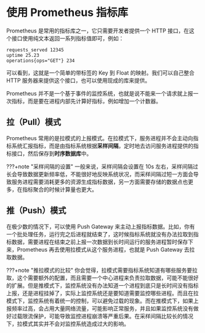 # 使用 Prometheus 指标库

Prometheus 是常用的指标库之一，它只需要开发者提供一个 HTTP 接口，在这个接口使用纯文本返回一系列指标值即可，例如：

```
requests_served 12345
uptime 25.23
operations{ops="GET"} 234
```

可以看到，这就是一个简单的带标签的 Key 到 Float 的映射。我们可以自己整合 HTTP 服务器来提供这个接口，也可以使用现成的库来提供。

Prometheus 并不是一个基于事件的监控系统，也就是说不能来一个请求就上报一次指标，而是要在进程内部先计算好指标，例如增加一个计数器。

## 拉（Pull）模式

Prometheus 常用的是拉模式的上报模式。在拉模式下，服务进程并不会主动向指标系统汇报指标，而是由指标系统根据**采样间隔**，定时地去访问服务进程提供的指标接口，然后保存到**时序数据库**中。

???+note "采样间隔的设置"
    一般来说，采样间隔会设置在 10s 左右，采样间隔过长会导致数据更新频率低，不能很好地反映系统状况，而采样间隔过短一方面会导致服务进程需要消耗更多的资源生成指标数据，另一方面需要存储的数据点也更多，在指标聚合的时候计算量也更大。

## 推（Push）模式

在极少数的情况下，可以使用 Push Gateway 来主动上报指标数据。比如，你有一个批处理任务，运行完之后进程就结束了，这时候指标系统就没有办法拉取到指标数据，需要进程在结束之前上报一次数据到长时间运行的服务进程暂时保存下来，Prometheus 再去使用拉模式从这个服务进程，也就是 Push Gateway 去拉取数据。

???+note "推拉模式的比较"
    你会觉得，拉模式需要指标系统知道有哪些服务要拉取，这个需要额外的配置，而且需要一个中心进程来负责拉取数据，可能不能很好的扩展。但是推模式下，监控系统没有办法知道一个进程到底只是长时间没有指标上报，还是进程挂掉了，实际上监控系统还是要知道需要监控哪些进程。而且在拉模式下，监控系统有着统一的控制，可以避免过载的现象。而在推模式下，如果上报频率过高，会占用大量网络流量，可能影响正常服务，并且如果监控系统没有做好过载限流保护，可能导致监控进程崩溃等严重后果。在采样间隔比较长的情况下，拉模式其实并不会对监控系统造成过大的影响。